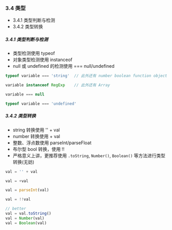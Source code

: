 ### 3.4 类型

* 3.4.1 类型判断与检测
* 3.4.2 类型转换

##### 3.4.1 类型判断与检测
* 类型检测使用 typeof
* 对象类型检测使用 instanceof
* null 或 undefined 的检测使用 === null/undefined
```js
typeof variable === 'string'  // 此外还有 number boolean function object

variable instanceof RegExp    // 此外还有 Array

variable === null

typeof variable === 'undefined'
```

##### 3.4.2 类型转换
* string 转换使用 '' + val
* number 转换使用 + val
* 整数、浮点数使用 parseInt/parseFloat
* 布尔型 bool 转换，使用 !!
* 严格意义上讲，更推荐使用 `.toString`, `Number()`, `Boolean()` 等方法进行类型转换(无妨)
```js
val = '' + val

val = +val

val = parseInt(val)

val = !!val

// better
val = val.toString()
val = Number(val)
val = Boolean(val)
```
